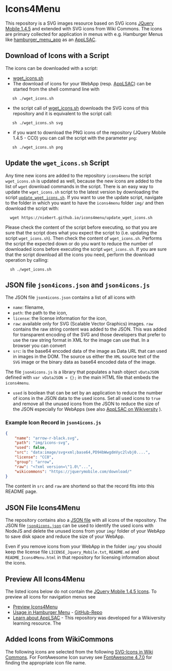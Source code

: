 # Icons4Menu
This repository is a SVG images resource based on SVG icons [JQuery Mobile 1.4.5](https://jquerymobile.com/download/) and extended with SVG icons from Wiki Commons. The icons are primary collected for application in menus with e.g. Hamburger Menus like [hamburger_menu_app](https://niebert.github.io/hamburger_menu_app/) as an [AppLSAC](https://en.wikiversity.org/wiki/AppLSAC).

## Download of Icons with a Script
The icons can be downloaded with a script:
* [wget_icons.sh](https://niebert.github.io/icons4menu/wget_icons.sh)
* The download of icons for your WebApp (resp. [AppLSAC](https://en.wikiversity.org/wiki/AppLSAC)) can be started from the shell command line with
```
   sh ./wget_icons.sh
```
* the script call of [wget_icons.sh](https://niebert.github.io/icons4menu/wget_icons.sh) downloads the SVG icons of this repository and it is equivalent to the script call:
```
   sh ./wget_icons.sh svg
```
* if you want to download the PNG icons of the repository (JQuery Mobile 1.4.5 - CC0) you can call the script with the parameter `png`:
```
   sh ./wget_icons.sh png
```

## Update the `wget_icons.sh` Script
Any time new icons are added to the repository `icons4menu` the script `wget_icons.sh` is updated as well, because the new icons are added to the list of `wget` download commands in the script. There is an easy way to update the `wget_icons.sh` script to the latest version by downloading the script   [`update_wget_icons.sh`](https://niebert.github.io/icons4menu/update_wget_icons.sh). If you want to use the update script, navigate to the folder in which you want to have the `icons4menu` folder `img/` and then download the script with:
```
  wget https://niebert.github.io/icons4menu/update_wget_icons.sh
```
Please check the content of the script before executing, so that you are sure that the script does what you expect the script to (i.e. updating the script `wget_icons.sh`). Then check the content of `wget_icons.sh`. Performs the script the expected down or do you want to reduce the number of downloaded icons before executing the script `wget_icons.sh`. If you are sure that the script download all the icons you need, perform the download operation by calling:
```
  sh ./wget_icons.sh
```


## JSON file `json4icons.json` and `json4icons.js`
The JSON file `json4icons.json` contains a list of all icons with
* `name`: filename,
* `path`: the path to the icon,
* `license`: the license information for the icon,
* `raw`: available only for SVG (Scalable Vector Graphics) images. `raw` contains the raw string content was added to the JSON. This was added for transparent encoding of the SVG and those developers that prefer to use the raw string format in XML for the image can use that. In a browser you can convert   
* `src`: is the base64 encoded data of the image as Data URL that can used in images in the DOM. The source us either the `XML` source text of the `SVG` image or the binary data as base64 encoded data of the image.

The file `json4icons.js` is a library that populates a hash object `vDataJSON` defined with `var vDataJSON = {};` in the main HTML file that embeds the `icons4menu`.
* `used` is boolean that can be set by an application to reduce the number of icons in the JSON data to the used icons. Set all used icons to `true` and remove all the unused icons from the JSON to reduce the size of the JSON especially for WebApps (see also [AppLSAC on Wikiversity](https://en.wikiversity.org/wiki/WebApps_with_LocalStorage_and_AppCache) ).

### Example Icon Record in `json4icons.js`
```json
{
    "name": "arrow-r-black.svg",
    "path": "img/icons-svg",
    "used": false,
    "src": "data:image/svg+xml;base64,PD94bWwgdmVyc2lvbj0....",
    "license": "CC0",
    "group": "arrow",
    "raw": "<?xml version=\"1.0\"...",
    "wikicommons": "https://jquerymobile.com/download/"
}
```
The content in `src` and `raw` are shortend so that the record fits into this README page.

## JSON File Icons4Menu
The repository contains also a [JSON file](https://niebert.github.io/icons4menu/json4icons.json) with all icons of the repository. The JSON file [`json4icons.json`](https://niebert.github.io/icons4menu/json4icons.json) can be used to identify the used icons with NodeJS and delete the unused icons from your `img/` folder of your WebApp to save disk space and reduce the size of your WebApp.

Even if you remove icons from your WebApp in the folder `img/` you should keep the license file `LICENSE_Jquery_Mobile.txt`, `README.md` and `README_Icons4Menu.html` in that repository for licensing information about the icons.

## Preview All Icons4Menu
The listed icons below do not contain the [JQuery Mobile 1.4.5 Icons](https://jquerymobile.com/download/). To preview all icons for navigation menus see

* [Preview Icons4Menu](https://niebert.github.io/icons4menu)
* [Usage in Hamburger Menu](https://niebert.github.io/hamburger_menu_app) - [GitHub-Repo](https://www.github.com/niebert/icons4menu)
* [Learn about AppLSAC](https://en.wikiversity.org/wiki/WebApps_with_LocalStorage_and_AppCache/) - This repository was developed for a Wikiversity learning resource. The

## Added Icons from WikiCommons
The following icons are selected from the following [SVG-Icons in Wiki Commons](https://commons.wikimedia.org/w/index.php?title=Special:Search&limit=500&offset=0&profile=default&search=FontAwesome.com&advancedSearch-current=%7B%7D&ns0=1&ns6=1&ns12=1&ns14=1&ns100=1&ns106=1). For FontAwesome Icon survey see [FontAwesome 4.7.0](https://fontawesome.com/v4.7.0/icons/) for finding the appropriate icon file name.
